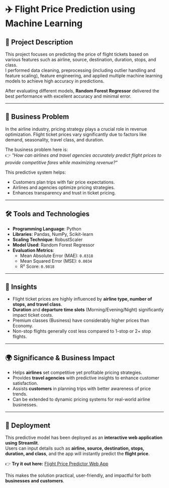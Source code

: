 # ✈️ Flight Price Prediction using Machine Learning

## 📌 Project Description
This project focuses on predicting the price of flight tickets based on various features such as airline, source, destination, duration, stops, and class.  
I performed data cleaning, preprocessing (including outlier handling and feature scaling), feature engineering, and applied multiple machine learning models to achieve high accuracy in predictions.  

After evaluating different models, **Random Forest Regressor** delivered the best performance with excellent accuracy and minimal error.

---

## 💼 Business Problem
In the airline industry, pricing strategy plays a crucial role in revenue optimization. Flight ticket prices vary significantly due to factors like demand, seasonality, travel class, and duration.  

The business problem here is:  
👉 *"How can airlines and travel agencies accurately predict flight prices to provide competitive fares while maximizing revenue?"*  

This predictive system helps:  
- Customers plan trips with fair price expectations.  
- Airlines and agencies optimize pricing strategies.  
- Enhances transparency and trust in ticket pricing.  

---

## 🛠️ Tools and Technologies
- **Programming Language**: Python  
- **Libraries**: Pandas, NumPy, Scikit-learn  
- **Scaling Technique**: RobustScaler  
- **Model Used**: Random Forest Regressor  
- **Evaluation Metrics**:  
  - Mean Absolute Error (MAE): `0.0318`  
  - Mean Squared Error (MSE): `0.0034`  
  - R² Score: `0.9818`  

---

## 🔎 Insights
- Flight ticket prices are highly influenced by **airline type, number of stops, and travel class**.  
- **Duration** and **departure time slots** (Morning/Evening/Night) significantly impact ticket costs.  
- Premium classes (Business) have considerably higher prices than Economy.  
- Non-stop flights generally cost less compared to 1-stop or 2+ stop flights.  

---

## 🌍 Significance & Business Impact
- Helps **airlines** set competitive yet profitable pricing strategies.  
- Provides **travel agencies** with predictive insights to enhance customer satisfaction.  
- Assists **customers** in planning trips with better awareness of price trends.  
- Can be extended to dynamic pricing systems for real-world airline businesses.  

---

## 🚀 Deployment
This predictive model has been deployed as an **interactive web application using Streamlit**.  
Users can input details such as **airline, source, destination, stops, duration, and class**, and the app will instantly predict the **flight price**.  

👉 **Try it out here:** [Flight Price Predictor Web App](https://qx5hynvnar8scogr9kz84d.streamlit.app/)  

This makes the solution practical, user-friendly, and impactful for both **businesses and customers**.
